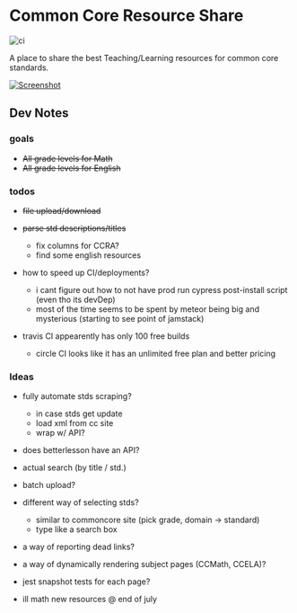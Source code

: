 # Common Core Resource Share

![ci](https://travis-ci.com/jistjoalal/resource-share.svg?token=twXeNQnipqLZqxvas2bx&branch=master)

A place to share the best Teaching/Learning resources for common core standards.

[![Screenshot](https://jist-screenshotter.herokuapp.com/desktop/https://ccshare.herokuapp.com/cc/Math/HSA)](https://ccshare.herokuapp.com/)

## Dev Notes

### goals

- <s>All grade levels for Math</s>
- <s>All grade levels for English</s>

### todos

- <s>file upload/download</s>

- <s>parse std descriptions/titles</s>

  - fix columns for CCRA?
  - find some english resources

- how to speed up CI/deployments?

  - i cant figure out how to not have prod run cypress post-install script (even tho its devDep)
  - most of the time seems to be spent by meteor being big and mysterious (starting to see point of jamstack)

- travis CI appearently has only 100 free builds
  - circle CI looks like it has an unlimited free plan and better pricing

### Ideas

- fully automate stds scraping?
  - in case stds get update
  - load xml from cc site
  - wrap w/ API?
- does betterlesson have an API?
- actual search (by title / std.)
- batch upload?
- different way of selecting stds?
  - similar to commoncore site (pick grade, domain -> standard)
  - type like a search box
- a way of reporting dead links?
- a way of dynamically rendering subject pages (CCMath, CCELA)?
- jest snapshot tests for each page?

- ill math new resources @ end of july
